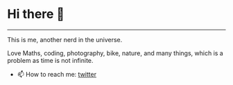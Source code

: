 # Hi there 👋
---
This is me, another nerd in the universe.

Love Maths, coding, photography, bike, nature, and many things, which is a problem as time is not infinite.

- 📫 How to reach me: [twitter](twitter.com/tioborracho)


<!--
**TioBorracho/TioBorracho** is a ✨ _special_ ✨ repository because its `README.md` (this file) appears on your GitHub profile.

Here are some ideas to get you started:

- 🔭 I’m currently working on ...
- 🌱 I’m currently learning ...
- 👯 I’m looking to collaborate on ...
- 🤔 I’m looking for help with ...
- 💬 Ask me about ...
- 📫 How to reach me: ...
- 😄 Pronouns: ...
- ⚡ Fun fact: ...
-->
